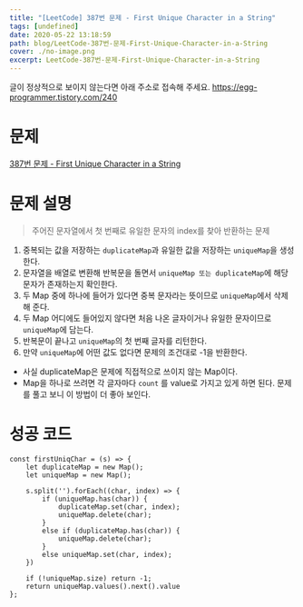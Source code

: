 ```yaml
---
title: "[LeetCode] 387번 문제 - First Unique Character in a String"
tags: [undefined]
date: 2020-05-22 13:18:59
path: blog/LeetCode-387번-문제-First-Unique-Character-in-a-String
cover: ./no-image.png
excerpt: LeetCode-387번-문제-First-Unique-Character-in-a-String
---
```

글이 정상적으로 보이지 않는다면 아래 주소로 접속해 주세요.
https://egg-programmer.tistory.com/240
# 문제

[387번 문제 - First Unique Character in a String](https://leetcode.com/problems/first-unique-character-in-a-string/)

# 문제 설명

>  
> 주어진 문자열에서 첫 번째로 유일한 문자의 index를 찾아 반환하는 문제 
> 

1.   중복되는 값을 저장하는 `` duplicateMap ``과 유일한 값을 저장하는 `` uniqueMap ``을 생성한다. 
2.   문자열을 배열로 변환해 반복문을 돌면서 `` uniqueMap 또는 duplicateMap ``에 해당 문자가 존재하는지 확인한다. 
3.   두 Map 중에 하나에 들어가 있다면 중복 문자라는 뜻이므로 `` uniqueMap ``에서 삭제해 준다. 
4.   두 Map 어디에도 들어있지 않다면 처음 나온 글자이거나 유일한 문자이므로 `` uniqueMap ``에 담는다. 
5.   반복문이 끝나고 `` uniqueMap ``의 첫 번째 글자를 리턴한다. 
6.   만약 `` uniqueMap ``에 어떤 값도 없다면 문제의 조건대로 -1을 반환한다.

*   사실 duplicateMap은 문제에 직접적으로 쓰이지 않는 Map이다. 
*   Map을 하나로 쓰려면 각 글자마다 `` count `` 를 value로 가지고 있게 하면 된다. 문제를 풀고 보니 이 방법이 더 좋아 보인다. 

# 성공 코드

<pre><code class="language-js">const firstUniqChar = (s) =&gt; {
    let duplicateMap = new Map();
    let uniqueMap = new Map();

    s.split('').forEach((char, index) =&gt; {
        if (uniqueMap.has(char)) {
            duplicateMap.set(char, index);
            uniqueMap.delete(char);
        } 
        else if (duplicateMap.has(char)) {
            uniqueMap.delete(char);
        }
        else uniqueMap.set(char, index);
    })

    if (!uniqueMap.size) return -1;
    return uniqueMap.values().next().value
};</code></pre>